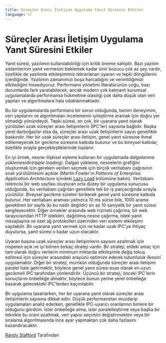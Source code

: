 ```yaml
---
title: Süreçler Arası İletişim Uygulama Yanıt Süresini Etkiler
language: tr
---
```


# Süreçler Arası İletişim Uygulama Yanıt Süresini Etkiler

Yanıt süresi, yazılımın kullanılabilirliği için kritik öneme sahiptir. Bazı yazılım sistemlerinin yanıt vermesini beklemek kadar sinir bozucu çok az şey vardır, özellikle de yazılımla etkileşimimiz tekrarlanan uyaran ve tepki döngülerini içerdiğinde. Yazılımın zamanımızı boşa harcadığını ve verimliliğimizi etkilediğini hissediyoruz. Performans yönetimi literatürünün çoğu, bazı durumlarda fark yaratabilecek, ancak modern çok katmanlı kurumsal uygulamalarda performansa hükmetme olasılığı çok daha düşük olan veri yapıları ve algoritmalara hala odaklanmaktadır.

Bu tür uygulamalarda performans bir sorun olduğunda, benim deneyimim, veri yapılarını ve algoritmaları incelemenin iyileştirme aramak için doğru yer olmadığı yönündeydi. Tepki süresi, en çok, bir uyarana yanıt olarak yürütülen uzak süreçler arası iletişimlerin (IPC'ler) sayısına bağlıdır. Başka yerel darboğazlar olsa da, süreçler arası uzak iletişimlerin sayısı genellikle baskındır. Her bir uzak süreçler arası iletişim, genel yanıt süresine ihmal edilemeyecek bir gecikme süresine katkıda bulunur ve bu bireysel katkılar, özellikle sırayla gerçekleştiklerinde toplanır.

En iyi örnek, nesne-ilişkisel eşleme kullanan bir uygulamada *dalgalanma yüklemesidir(ripple loading)*. Dalgalı yükleme, nesnelerin grafiğini oluşturmak için gereken verileri seçmek için birçok veritabanı çağrısının sıralı yürütülmesini açıklar (Martin Fowler'ın *Patterns of Enterprise Application Architecture* içindeki [Lazy Load](http://martinfowler.com/eaaCatalog/lazyLoad.html) bölümüne bakın). Veritabanı istemcisi bir web sayfası oluşturan orta düzey bir uygulama sunucusu olduğunda, bu veritabanı çağrıları genellikle tek bir iş parçacığında sırayla yürütülür. Bireysel gecikme süreleri birikerek genel yanıt süresine katkıda bulunur. Her veritabanı araması yalnızca 10 ms sürse bile, 1000 arama gerektiren bir sayfa (ki bu nadir değildir) en az 10 saniyelik bir yanıt süresi sergileyecektir. Diğer örnekler arasında web hizmeti çağırma, bir web tarayıcısından HTTP istekleri, dağıtılmış nesne çağırma, istek-yanıt mesajlaşma ve özel ağ protokolleri üzerinden veri sistemi etkileşimi sayılabilir. Bir uyarana yanıt vermek için ne kadar uzak IPC'ye ihtiyaç duyulursa, yanıt süresi o kadar uzun olacaktır.

Uyaran başına uzak süreçler arası iletişimlerin sayısını azaltmak için nispeten açık ve iyi bilinen birkaç strateji vardır. Bir strateji, eldeki amaç için tam olarak doğru verilerin minimum miktarda etkileşimle değiş tokuş edilmesi için süreçler arasındaki arayüzü optimize ederek tutumluluk ilkesini uygulamaktır. Diğer bir strateji, mümkün olduğunda süreçler arası iletişimi paralel hale getirmektir, böylece genel yanıt süresi esas olarak en uzun gecikmeli IPC tarafından yönlendirilir. Üçüncü bir strateji, önceki IPC'lerin sonuçlarını önbelleğe almaktır, böylece bunun yerine yerel önbelleğe basarak gelecekteki IPC'lerden kaçınılabilir.

Bir uygulama tasarlarken, her bir uyarana yanıt olarak süreçler arası iletişimlerin sayısına dikkat edin. Düşük performanstan muzdarip uygulamaları analiz ederken, genellikle IPC-uyarıcı oranlarının binlere bir olduğunu gördüm. İster önbelleğe alma, ister paralelleştirme veya başka bir teknikle bu oranı azaltmak, veri yapısı seçimini değiştirmekten veya bir sıralama algoritmasında ince ayar yapmaktan çok daha fazlasını kazandıracaktır.

[Randy Stafford](http://programmer.97things.oreilly.com/wiki/index.php/Randy_Stafford) Tarafından